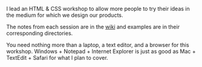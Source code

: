 I lead an HTML & CSS workshop to allow more people to try their ideas in the medium for which we design our products.

The notes from each session are in the [wiki](wiki) and examples are in their corresponding directories.

You need nothing more than a laptop, a text editor, and a browser for this workshop. Windows + Notepad + Internet Explorer is just as good as Mac + TextEdit + Safari for what I plan to cover.

